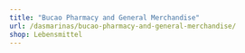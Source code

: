 ```yaml
---
title: "Bucao Pharmacy and General Merchandise"
url: /dasmarinas/bucao-pharmacy-and-general-merchandise/
shop: Lebensmittel
---
```

